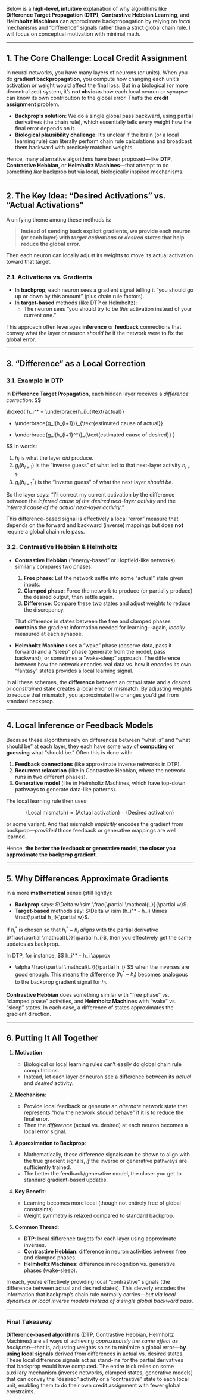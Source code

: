 Below is a **high-level, intuitive** explanation of why algorithms like **Difference Target Propagation (DTP)**, **Contrastive Hebbian Learning**, and **Helmholtz Machines** can approximate backpropagation by relying on *local* mechanisms and “difference” signals rather than a strict global chain rule. I will focus on conceptual motivation with minimal math.

---

## 1. The Core Challenge: Local Credit Assignment

In neural networks, you have many layers of neurons (or units). When you do **gradient backpropagation**, you compute how changing each unit’s activation or weight would affect the final loss. But in a biological (or more decentralized) system, it’s **not obvious** how each local neuron or synapse can know its own contribution to the global error. That’s the **credit assignment** problem.

- **Backprop’s solution**: We do a single global pass backward, using partial derivatives (the chain rule), which essentially tells every weight how the final error depends on it. 
- **Biological plausibility challenge**: It’s unclear if the brain (or a local learning rule) can literally perform chain rule calculations and broadcast them backward with precisely matched weights.

Hence, many alternative algorithms have been proposed—like **DTP**, **Contrastive Hebbian**, or **Helmholtz Machines**—that attempt to do something *like* backprop but via local, biologically inspired mechanisms.

---

## 2. The Key Idea: “Desired Activations” vs. “Actual Activations”

A unifying theme among these methods is: 
> **Instead of sending back explicit gradients, we provide each neuron (or each layer) with *target activations* or *desired states* that help reduce the global error.**

Then each neuron can locally adjust its weights to move its actual activation toward that target. 

### 2.1. Activations vs. Gradients

- In **backprop**, each neuron sees a gradient signal telling it “you should go up or down by this amount” (plus chain rule factors).
- In **target-based** methods (like DTP or Helmholtz):
  - The neuron sees “you should try to be *this* activation instead of your current one.”  

This approach often leverages **inference** or **feedback** connections that convey what the layer or neuron *should be* if the network were to fix the global error.

---

## 3. “Difference” as a Local Correction

### 3.1. Example in DTP

In **Difference Target Propagation**, each hidden layer receives a *difference correction*:
$$

\boxed{ 
h_i^* = \underbrace{h_i}_{\text{actual}} 
- \underbrace{g_i(h_{i+1})}_{\text{estimated cause of actual}} 
+ \underbrace{g_i(h_{i+1}^*)}_{\text{estimated cause of desired}} 
}

$$
In words:
1. $h_i$ is what the layer *did* produce.
2. $g_i(h_{i+1})$ is the “inverse guess” of what led to that next-layer activity $h_{i+1}$.
3. $g_i(h_{i+1}^*)$ is the “inverse guess” of what the next layer *should be*.

So the layer says: “I’ll correct my current activation by the difference between the *inferred cause of the desired next-layer activity* and the *inferred cause of the actual next-layer activity*.”  

This difference-based signal is effectively a local “error” measure that depends on the forward and backward (inverse) mappings but does **not** require a global chain rule pass.

### 3.2. Contrastive Hebbian & Helmholtz

- **Contrastive Hebbian** (“energy-based” or Hopfield-like networks) similarly compares two phases:
  1. **Free phase**: Let the network settle into some “actual” state given inputs.  
  2. **Clamped phase**: Force the network to produce (or partially produce) the desired output, then settle again.  
  3. **Difference**: Compare these two states and adjust weights to reduce the discrepancy.  

  That difference in states between the free and clamped phases **contains** the gradient information needed for learning—again, *locally* measured at each synapse.

- **Helmholtz Machine** uses a “wake” phase (observe data, pass it forward) and a “sleep” phase (generate from the model, pass backward), or sometimes a “wake-sleep” approach. The difference between how the network encodes real data vs. how it encodes its own “fantasy” states provides a local learning signal.

In all these schemes, the **difference** between an *actual* state and a *desired* or *constrained* state creates a local error or mismatch. By adjusting weights to reduce that mismatch, you approximate the changes you’d get from standard backprop.

---

## 4. Local Inference or Feedback Models

Because these algorithms rely on differences between “what is” and “what should be” at each layer, they each have some way of **computing or guessing** what “should be.” Often this is done with:

1. **Feedback connections** (like approximate inverse networks in DTP).
2. **Recurrent relaxation** (like in Contrastive Hebbian, where the network runs in two different phases).
3. **Generative model** (like in Helmholtz Machines, which have top-down pathways to generate data-like patterns).

The local learning rule then uses:

$$
(\text{Local mismatch}) = (\text{Actual activation}) \;-\; (\text{Desired activation})
$$

or some variant. And that mismatch *implicitly* encodes the gradient from backprop—*provided* those feedback or generative mappings are well learned. 

Hence, **the better the feedback or generative model, the closer you approximate the backprop gradient**.

---

## 5. Why Differences Approximate Gradients

In a more **mathematical** sense (still lightly):

- **Backprop** says: $\Delta w \sim \frac{\partial \mathcal{L}}{\partial w}$.  
- **Target-based** methods say: $\Delta w \sim (h_i^* - h_i) \times \frac{\partial h_i}{\partial w}$.

If $h_i^*$ is chosen so that $h_i^* - h_i$ *aligns* with the partial derivative $\frac{\partial \mathcal{L}}{\partial h_i}$, then you effectively get the same updates as backprop.  

In DTP, for instance, 
$$
h_i^* - h_i 
\approx 
- \alpha \frac{\partial \mathcal{L}}{\partial h_i}
$$
when the inverses are good enough. This means the difference $(h_i^* - h_i)$ becomes analogous to the backprop gradient signal for $h_i$. 

**Contrastive Hebbian** does something similar with “free phase” vs. “clamped phase” activities, and **Helmholtz Machines** with “wake” vs. “sleep” states. In each case, a difference of states approximates the gradient direction.

---

## 6. Putting It All Together

1. **Motivation**: 
   - Biological or local learning rules can’t easily do global chain rule computations.
   - Instead, let each layer or neuron see a difference between its *actual* and *desired* activity.

2. **Mechanism**: 
   - Provide local feedback or generate an *alternate* network state that represents “how the network *should* behave” if it is to reduce the final error.
   - Then the *difference* (actual vs. desired) at each neuron becomes a local error signal.

3. **Approximation to Backprop**: 
   - Mathematically, these difference signals can be shown to align with the true gradient signals, *if* the inverse or generative pathways are sufficiently trained.  
   - The better the feedback/generative model, the closer you get to standard gradient-based updates.

4. **Key Benefit**: 
   - Learning becomes more local (though not entirely free of global constraints).
   - Weight symmetry is relaxed compared to standard backprop.

5. **Common Thread**: 
   - **DTP**: local difference targets for each layer using approximate inverses.  
   - **Contrastive Hebbian**: difference in neuron activities between free and clamped phases.  
   - **Helmholtz Machines**: difference in recognition vs. generative phases (wake-sleep).  

In each, you’re effectively providing local “contrastive” signals (the difference between actual and desired states). This cleverly encodes the information that backprop’s chain rule normally carries—*but via local dynamics or local inverse models instead of a single global backward pass*.

---

### Final Takeaway

**Difference-based algorithms** (DTP, Contrastive Hebbian, Helmholtz Machines) are all ways of achieving *approximately the same effect as backprop*—that is, adjusting weights so as to minimize a global error—**by using local signals** derived from differences in actual vs. desired states. These local difference signals act as stand-ins for the partial derivatives that backprop would have computed. The entire trick relies on some auxiliary mechanism (inverse networks, clamped states, generative models) that can convey the “desired” activity or a “contrastive” state to each local unit, enabling them to do their own credit assignment with fewer global constraints.